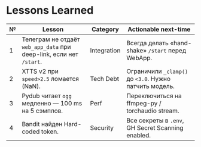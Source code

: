 # Lessons Learned

| № | Lesson | Category | Actionable next-time |
|---|--------|----------|----------------------|
| 1 | Телеграм не отдаёт `web_app_data` при deep-link, если нет `/start`. | Integration | Всегда делать «hand-shake» `/start` перед WebApp. |
| 2 | XTTS v2 при `speed>2.5` ломается (NaN). | Tech Debt | Ограничили `_clamp()` до `<3.0`. Нужно патчить модель. |
| 3 | Pydub читает `ogg` медленно — 100 ms на 5 сэмплов. | Perf | Переключиться на ffmpeg-py / torchaudio stream. |
| 4 | Bandit найден Hard-coded token. | Security | Все секреты в `.env`, GH Secret Scanning enabled. |
